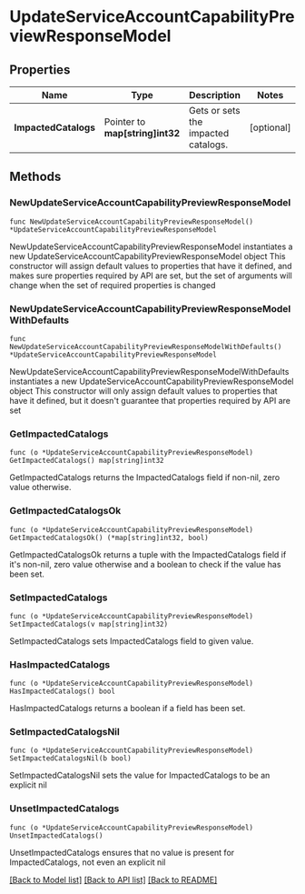 # UpdateServiceAccountCapabilityPreviewResponseModel

## Properties

Name | Type | Description | Notes
------------ | ------------- | ------------- | -------------
**ImpactedCatalogs** | Pointer to **map[string]int32** | Gets or sets the impacted catalogs. | [optional] 

## Methods

### NewUpdateServiceAccountCapabilityPreviewResponseModel

`func NewUpdateServiceAccountCapabilityPreviewResponseModel() *UpdateServiceAccountCapabilityPreviewResponseModel`

NewUpdateServiceAccountCapabilityPreviewResponseModel instantiates a new UpdateServiceAccountCapabilityPreviewResponseModel object
This constructor will assign default values to properties that have it defined,
and makes sure properties required by API are set, but the set of arguments
will change when the set of required properties is changed

### NewUpdateServiceAccountCapabilityPreviewResponseModelWithDefaults

`func NewUpdateServiceAccountCapabilityPreviewResponseModelWithDefaults() *UpdateServiceAccountCapabilityPreviewResponseModel`

NewUpdateServiceAccountCapabilityPreviewResponseModelWithDefaults instantiates a new UpdateServiceAccountCapabilityPreviewResponseModel object
This constructor will only assign default values to properties that have it defined,
but it doesn't guarantee that properties required by API are set

### GetImpactedCatalogs

`func (o *UpdateServiceAccountCapabilityPreviewResponseModel) GetImpactedCatalogs() map[string]int32`

GetImpactedCatalogs returns the ImpactedCatalogs field if non-nil, zero value otherwise.

### GetImpactedCatalogsOk

`func (o *UpdateServiceAccountCapabilityPreviewResponseModel) GetImpactedCatalogsOk() (*map[string]int32, bool)`

GetImpactedCatalogsOk returns a tuple with the ImpactedCatalogs field if it's non-nil, zero value otherwise
and a boolean to check if the value has been set.

### SetImpactedCatalogs

`func (o *UpdateServiceAccountCapabilityPreviewResponseModel) SetImpactedCatalogs(v map[string]int32)`

SetImpactedCatalogs sets ImpactedCatalogs field to given value.

### HasImpactedCatalogs

`func (o *UpdateServiceAccountCapabilityPreviewResponseModel) HasImpactedCatalogs() bool`

HasImpactedCatalogs returns a boolean if a field has been set.

### SetImpactedCatalogsNil

`func (o *UpdateServiceAccountCapabilityPreviewResponseModel) SetImpactedCatalogsNil(b bool)`

 SetImpactedCatalogsNil sets the value for ImpactedCatalogs to be an explicit nil

### UnsetImpactedCatalogs
`func (o *UpdateServiceAccountCapabilityPreviewResponseModel) UnsetImpactedCatalogs()`

UnsetImpactedCatalogs ensures that no value is present for ImpactedCatalogs, not even an explicit nil

[[Back to Model list]](../README.md#documentation-for-models) [[Back to API list]](../README.md#documentation-for-api-endpoints) [[Back to README]](../README.md)



